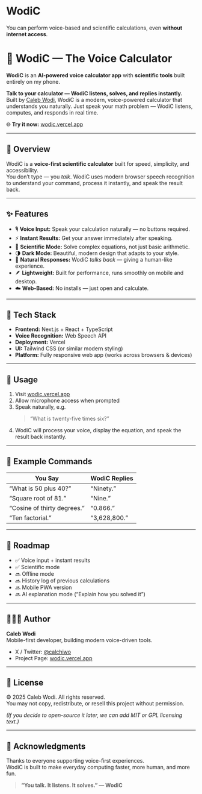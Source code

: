 # WodiC
You can perform voice-based and scientific calculations, even **without internet access**.


# 🧮 WodiC — The Voice Calculator

**WodiC** is an **AI-powered voice calculator app** with **scientific tools** built entirely on my phone.

**Talk to your calculator — WodiC listens, solves, and replies instantly.**  
Built by [Caleb Wodi](https://x.com/calchiwo), WodiC is a modern, voice-powered calculator that understands you naturally. Just speak your math problem — WodiC listens, computes, and responds in real time.  

🌐 **Try it now:** [wodic.vercel.app](https://wodic.vercel.app)

---

## 🚀 Overview

WodiC is a **voice-first scientific calculator** built for speed, simplicity, and accessibility.  
You don’t type — you *talk*. WodiC uses modern browser speech recognition to understand your command, process it instantly, and speak the result back.

---

## ✨ Features

- 🎙️ **Voice Input:** Speak your calculation naturally — no buttons required.  
- ⚡ **Instant Results:** Get your answer immediately after speaking.  
- 🧠 **Scientific Mode:** Solve complex equations, not just basic arithmetic.  
- 🌗 **Dark Mode:** Beautiful, modern design that adapts to your style.  
- 💬 **Natural Responses:** WodiC *talks back* — giving a human-like experience.  
- 🪶 **Lightweight:** Built for performance, runs smoothly on mobile and desktop.  
- ☁️ **Web-Based:** No installs — just open and calculate.

---

## 🧩 Tech Stack

- **Frontend:** Next.js + React + TypeScript  
- **Voice Recognition:** Web Speech API  
- **Deployment:** Vercel  
- **UI:** Tailwind CSS (or similar modern styling)  
- **Platform:** Fully responsive web app (works across browsers & devices)

---

## 🔧 Usage

1. Visit [wodic.vercel.app](https://wodic.vercel.app)  
2. Allow microphone access when prompted  
3. Speak naturally, e.g.  
   > “What is twenty-five times six?”  
4. WodiC will process your voice, display the equation, and speak the result back instantly.  

---

## 🧪 Example Commands

| You Say | WodiC Replies |
|----------|---------------|
| “What is 50 plus 40?” | “Ninety.” |
| “Square root of 81.” | “Nine.” |
| “Cosine of thirty degrees.” | “0.866.” |
| “Ten factorial.” | “3,628,800.” |

---

## 🧭 Roadmap

- ✅ Voice input + instant results  
- ✅ Scientific mode  
- 🔜 Offline mode  
- 🔜 History log of previous calculations  
- 🔜 Mobile PWA version  
- 🔜 AI explanation mode (“Explain how you solved it”)  

---

## 👨🏾‍💻 Author

**Caleb Wodi**  
Mobile-first developer, building modern voice-driven tools.  
- X / Twitter: [@calchiwo](https://x.com/calchiwo)  
- Project Page: [wodic.vercel.app](https://wodic.vercel.app)

---

## 🪪 License

© 2025 Caleb Wodi. All rights reserved.  
You may not copy, redistribute, or resell this project without permission.  

*(If you decide to open-source it later, we can add MIT or GPL licensing text.)*

---

## 🌟 Acknowledgments

Thanks to everyone supporting voice-first experiences.  
WodiC is built to make everyday computing faster, more human, and more fun.

> **“You talk. It listens. It solves.” — WodiC**
